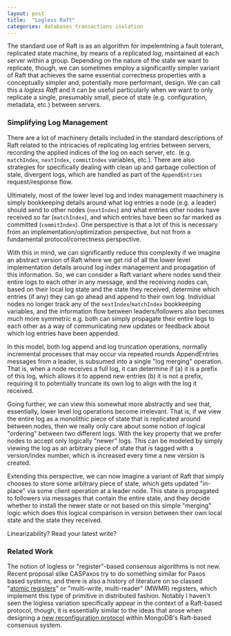 ```yaml
---
layout: post
title:  "Logless Raft"
categories: databases transactions isolation
---
```


The standard use of Raft is as an algorithm for impelemtning a fault tolerant, replicated state machine, by means of a replicated *log*, maintained at each server within a group. Depending on the nature of the state we want to replicate, though, we can sometimes employ a significantly simpler variant of Raft that achieves the same essential correctness properties with a conceptually simpler and, potentially more performant, design. We can call this a *logless Raft* and it can be useful particularly when we want to only replicate a single, presumably small, piece of state (e.g. configuration, metadata, etc.) between servers. 

### Simplifying Log Management

There are a lot of machinery details included in the standard descriptions of Raft related to the intricacies of replicating log entries between servers, recording the applied indices of the log on each server, etc. (e.g. `matchIndex`, `nextIndex`, `commitIndex` variables, etc.). There are also strategies for specifically dealing with clean up and garbage collection of stale, divergent logs, which are handled as part of the `AppendEntries` request/response flow.  

Ultimately, most of the lower level log and index management maachinery is simply bookkeeping details around what log entries a node (e.g. a leader) should send to other nodes (`nextIndex`) and what entries other nodes have received so far (`matchIndex`), and which entries have been so far marked as committed (`commitIndex`). One perspective is that a lot of this is necessary from an implementation/optimization perspective, but not from a fundamental protocol/correctness perspective. 

With this in mind, we can significantly reduce this complexity if we imagine an abstract version of Raft where we get rid of all the lower level implementation details around log index management and propagation of this information. 
So, we can consider a Raft variant where nodes send their entire logs to each other in any message, and the receiving nodes can, based on their local log state and the state they received, determine which entries (if any) they can go ahead and append to their own log. Individual nodes no longer track any of the `nextIndex`/`matchIndex` bookkeeping variables, and the information flow between leaders/followers also becomes much more symmetric e.g. both can simply propagate their entire logs to each other as a way of communicating new updates or feedback about which log entries have been appended.


In this model, both log append and log truncation operations, normally incremental processes that may occur via repeated rounds AppendEntries messages from a leader, is subsumed into a single "log merging" operation. That is, when a node receives a full log, it can determine if (a) it is a prefix of this log, which allows it to append new entries (b) it is not a prefix, requiring it to potentially truncate its own log to align with the log it received.

Going further, we can view this somewhat more abstractly and see that, essentially, lower level log operations become irrelevant. That is, if we view the entire log as a monolithic piece of state that is replicated around between nodes, then we really only care about some notion of logical "ordering" between two different logs. With the key property that we prefer nodes to accept only logically "newer" logs. This can be modeled by simply viewing the log as an arbitrary piece of state that is tagged with a version/index number, which is increased every time a new version is created.

Extending this perspective, we can now imagine a variant of Raft that simply chooses to store some arbitrary piece of state, which gets updated "in-place" via some client operation at a leader node. This state is propagated to followers via messages that contain the entire state, and they decide whether to install the newer state or not based on this simple "merging" logic which does this logical comparison in version between their own local state and the state they received. 

Linearizability? Read your latest write?


### Related Work

The notion of logless or "register"-based consensus algorithms is not new. Recent proposal slike CASPaxos try to do something similar for Paxos based systems, and there is also a history of literature on so classed "[atomic registers](https://groups.csail.mit.edu/tds/papers/Lynch/FTCS97.pdf)" or "multi-write, multi-reader" (MWMR) registers, which implement this type of primitive in distributed fashion. Notably I haven't seen the logless variation specifically appear in the context of a Raft-based protocol, though, it is essentially similar to the ideas that arose when designing a [new reconfiguration protocol](https://drops.dagstuhl.de/entities/document/10.4230/LIPIcs.OPODIS.2021.26) within MongoDB's Raft-based consensus system.